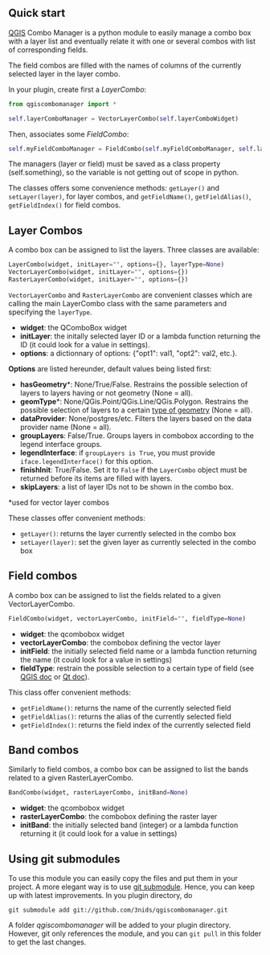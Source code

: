 ## Quick start

[QGIS](http://www.qgis.org) Combo Manager is a python module to easily manage a combo box with
a layer list and eventually relate it with one or several combos with
list of corresponding fields.

The field combos are filled with the names of columns of the currently
selected layer in the layer combo.

In your plugin, create first a _LayerCombo_:

```python
from qgiscombomanager import *

self.layerComboManager = VectorLayerCombo(self.layerComboWidget)
```


Then, associates some _FieldCombo_:

```python
self.myFieldComboManager = FieldCombo(self.myFieldComboManager, self.layerComboManager)
```


The managers (layer or field) must be saved as a class property (self.something), so the variable is not
getting out of scope in python.

The classes offers some convenience methods: `getLayer()` and `setLayer(layer)`, for layer combos, and `getFieldName()`, `getFieldAlias()`, `getFieldIndex()` for field combos.


## Layer Combos

A combo box can be assigned to list the layers. Three classes are available:

```python
LayerCombo(widget, initLayer="", options={}, layerType=None)
VectorLayerCombo(widget, initLayer="", options={})
RasterLayerCombo(widget, initLayer="", options={})
```

`VectorLayerCombo` and `RasterLayerCombo` are convenient classes which are calling the main LayerCombo class with the same parameters and specifying the `layerType`.

* **widget**: the QComboBox widget
* **initLayer**: the initally selected layer ID or a lambda function returning the ID (it could look for a value in settings).
* **options**: a dictionnary of options: {"opt1": val1, "opt2": val2, etc.}.

**Options** are listed hereunder, default values being listed first:
* **hasGeometry***: None/True/False. Restrains the possible selection of layers to layers having or not geometry (None = all).
* **geomType***: None/QGis.Point/QGis.Line/QGis.Polygon. Restrains the possible selection of layers to a certain [type of geometry](http://qgis.org/api/classQGis.html#a09947eb19394302eeeed44d3e81dd74b) (None = all).
* **dataProvider**: None/postgres/etc. Filters the layers based on the data provider name (None = all).
* **groupLayers**: False/True. Groups layers in combobox according to the legend interface groups.
* **legendInterface**: if `groupLayers is True`, you must provide `iface.legendInterface()` for this option.
* **finishInit**: True/False. Set it to  `False` if the `LayerCombo` object must be returned before its items are filled with layers.
* **skipLayers**: a list of layer IDs not to be shown in the combo box.

*used for vector layer combos

These classes offer convenient methods:

* `getLayer()`: returns the layer currently selected in the combo box
* `setLayer(layer)`: set the given layer as currently selected in the combo box


## Field combos

A combo box can be assigned to list the fields related to a given VectorLayerCombo.

```python
FieldCombo(widget, vectorLayerCombo, initField="", fieldType=None)
```

* **widget**: the qcombobox widget
* **vectorLayerCombo**: the combobox defining the vector layer
* **initField**: the initially selected field name or a lambda function returning the name (it could look for a value in settings)
* **fieldType**: restrain the possible selection to a certain type of field (see [QGIS doc](http://qgis.org/api/classQgsField.html#a00409d57dc65d6155c6d08085ea6c324) or [Qt doc](http://developer.qt.nokia.com/doc/qt-4.8/qmetatype.html#Type-enum)).

This class offer convenient methods:
* `getFieldName()`: returns the name of the currently selected field
* `getFieldAlias()`: returns the alias of the currently selected field
* `getFieldIndex()`: returns the field index of the currently selected field

## Band combos

Similarly to field combos, a combo box can be assigned to list the bands related to a given RasterLayerCombo.

```python
BandCombo(widget, rasterLayerCombo, initBand=None)
```

* **widget**: the qcombobox widget
* **rasterLayerCombo**: the combobox defining the raster layer
* **initBand**: the initially selected band (integer) or a lambda function returning it (it could look for a value in settings)



## Using git submodules

To use this module you can easily copy the files and put them in your project.
A more elegant way is to use [git submodule](http://git-scm.com/book/en/Git-Tools-Submodules). Hence, you can keep up with latest improvements. In you plugin directory, do

```
git submodule add git://github.com/3nids/qgiscombomanager.git
```

A folder _qgiscombomanager_ will be added to your plugin directory. However, git only references the module, and you can `git pull` in this folder to get the last changes.
